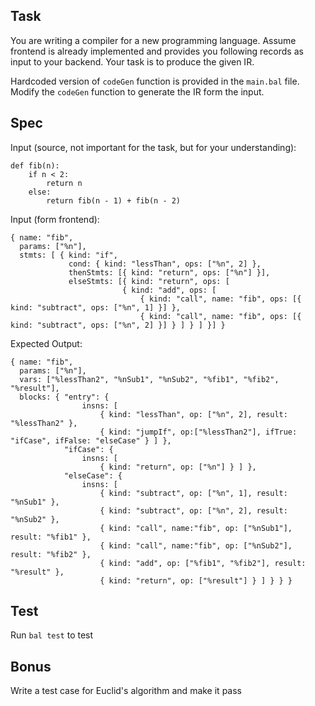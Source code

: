 Task
----

You are writing a compiler for a new programming language.
Assume frontend is already implemented and provides you following records as input to your backend.
Your task is to produce the given IR.

Hardcoded version of `codeGen` function is provided in the `main.bal` file.
Modify the `codeGen` function to generate the IR form the input.

Spec
----

Input (source, not important for the task, but for your understanding):
```
def fib(n):
    if n < 2:
        return n
    else:
        return fib(n - 1) + fib(n - 2)
```

Input (form frontend):
```
{ name: "fib",
  params: ["%n"],
  stmts: [ { kind: "if",
             cond: { kind: "lessThan", ops: ["%n", 2] },
             thenStmts: [{ kind: "return", ops: ["%n"] }],
             elseStmts: [{ kind: "return", ops: [
                         { kind: "add", ops: [
                             { kind: "call", name: "fib", ops: [{ kind: "subtract", ops: ["%n", 1] }] },
                             { kind: "call", name: "fib", ops: [{ kind: "subtract", ops: ["%n", 2] }] } ] } ] }] }
```

Expected Output:
```
{ name: "fib",
  params: ["%n"],
  vars: ["%lessThan2", "%nSub1", "%nSub2", "%fib1", "%fib2", "%result"],
  blocks: { "entry": {
                insns: [
                    { kind: "lessThan", op: ["%n", 2], result: "%lessThan2" },
                    { kind: "jumpIf", op:["%lessThan2"], ifTrue: "ifCase", ifFalse: "elseCase" } ] },
            "ifCase": {
                insns: [
                    { kind: "return", op: ["%n"] } ] },
            "elseCase": {
                insns: [
                    { kind: "subtract", op: ["%n", 1], result: "%nSub1" },
                    { kind: "subtract", op: ["%n", 2], result: "%nSub2" },
                    { kind: "call", name:"fib", op: ["%nSub1"], result: "%fib1" },
                    { kind: "call", name:"fib", op: ["%nSub2"], result: "%fib2" },
                    { kind: "add", op: ["%fib1", "%fib2"], result: "%result" },
                    { kind: "return", op: ["%result"] } ] } } }
```

Test
----

Run `bal test` to test

Bonus
------

Write a test case for Euclid's algorithm and make it pass
